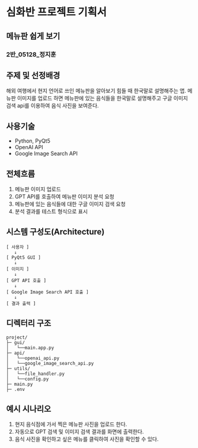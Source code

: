 # 심화반 프로젝트 기획서
## 메뉴판 쉽게 보기
### 2반_05128_정지훈



## 주제 및 선정배경

해외 여행에서 현지 언어로 쓰인 메뉴판을 알아보기 힘들 때 한국말로 설명해주는 앱.
메뉴판 이미지를 업로드 하면 메뉴판에 있는 음식들을 한국말로 설명해주고 구글 이미지 검색 api를 이용하여 음식 사진을 보여준다.


## 사용기술
* Python, PyQt5
* OpenAI API
* Google Image Search API



## 전체흐름
1. 메뉴판 이미지 업로드
2. GPT API를 호출하여 메뉴판 이미지 분석 요청
3. 메뉴판에 있는 음식들에 대한 구글 이미지 검색 요청
4. 분석 결과를 테스트 형식으로 표시



## 시스템 구성도(Architecture)

```
[ 사용자 ]
   ↓
[ PyQt5 GUI ]
   ↓
[ 이미지 ]
   ↓
[ GPT API 호출 ]
   ↓
[ Google Image Search API 호출 ]
   ↓
[ 결과 출력 ]
```


## 디렉터리 구조

```
project/
├─ gui/
│   └──main.app.py
├─ api/
│   └──openai_api.py
│   └──google_image_search_api.py
├─ utils/
│   └──file_handler.py
│   └──config.py
├─ main.py
├─ .env
```


## 예시 시나리오

1. 현지 음식점에 가서 찍은 메뉴판 사진을 업로드 한다.
2. 자동으로 GPT 검색 및 이미지 검색 결과를 화면에 출력한다.
3. 음식 사진을 확인하고 싶은 메뉴를 클릭하여 사진을 확인할 수 있다.